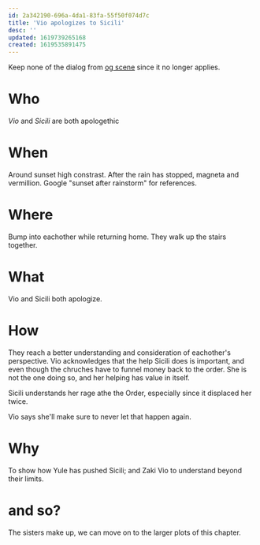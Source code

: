 ```yaml
---
id: 2a342190-696a-4da1-83fa-55f50f074d7c
title: 'Vio apologizes to Sicili'
desc: ''
updated: 1619739265168
created: 1619535891475
---
```

Keep none of the dialog from [og scene](https://github.com/9ae/ace/blob/master/chapters/05.md#sicili-and-vio-make-up) since it no longer applies.

# Who
*Vio* and *Sicili* are both apologethic

# When
Around sunset high constrast. After the rain has stopped, magneta and vermillion. Google "sunset after rainstorm" for references.

# Where
Bump into eachother while returning home. They walk up the stairs together.

# What
Vio and Sicili both apologize.

# How
They reach a better understanding and consideration of eachother's perspective.
Vio acknowledges that the help Sicili does is important, and even though the chruches have to funnel money back to the order. She is not the one doing so, and her helping has value in itself.

Sicili understands her rage athe the Order, especially since it displaced her twice.

Vio says she'll make sure to never let that happen again.

# Why
To show how Yule has pushed Sicili; and Zaki Vio to understand beyond their limits.

# and so?
The sisters make up, we can move on to the larger plots of this chapter.